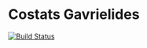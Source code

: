 # Costats Gavrielides

[![Build Status](https://travis-ci.org/Gavrielides-developers/web-app.svg?branch=master)](https://travis-ci.org/Gavrielides-developers/web-app)
